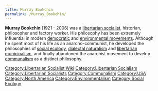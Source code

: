 ```yaml
---
title: Murray Bookchin
permalink: /Murray_Bookchin/
---
```


**Murray Bookchin** (1921 - 2006) was a [libertarian
socialist](List_of_Libertarian_Socialists.md "wikilink"), historian,
philosopher and factory worker. His philosophy has been extremely
influential in modern [democratic](Democratic_Assembly.md "wikilink") and
[environmental movements](Environmentalism.md "wikilink"). Although he
spent most of his life as an anarcho-communist, he developed the
philosophies of [social ecology](Social_Ecology.md "wikilink"), [dialectal
naturalism](Dialectical_Naturalism.md "wikilink") and [libertarian
municipalism](Libertarian_Municipalism.md "wikilink"), and finally
abandoned the anarchist movement to develop
[communalism](communalism.md "wikilink") as a distinct philosophy.

[Category:Libertarian Socialist
Wiki](Category:Libertarian_Socialist_Wiki.md "wikilink")
[Category:Libertarian
Socialism](Category:Libertarian_Socialism.md "wikilink")
[Category:Libertarian
Socialists](Category:Libertarian_Socialists.md "wikilink")
[Category:Communalism](Category:Communalism.md "wikilink")
[Category:USA](Category:USA.md "wikilink") [Category:North
America](Category:North_America.md "wikilink")
[Category:Environmentalism](Category:Environmentalism.md "wikilink")
[Category:Social Ecology](Category:Social_Ecology.md "wikilink")